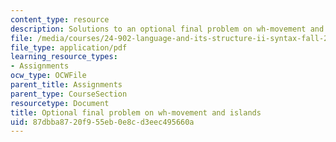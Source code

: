 ```yaml
---
content_type: resource
description: Solutions to an optional final problem on wh-movement and islands.
file: /media/courses/24-902-language-and-its-structure-ii-syntax-fall-2003/87dbba8720f955eb0e8cd3eec495660a_practiceps_ans.pdf
file_type: application/pdf
learning_resource_types:
- Assignments
ocw_type: OCWFile
parent_title: Assignments
parent_type: CourseSection
resourcetype: Document
title: Optional final problem on wh-movement and islands
uid: 87dbba87-20f9-55eb-0e8c-d3eec495660a
---
```

